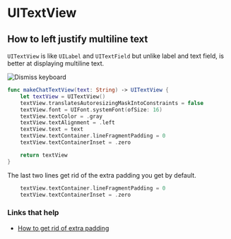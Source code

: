 # UITextView

## How to left justify multiline text

`UITextView` is like `UILabel` and `UITextField` but unlike label and text field, is better at displaying multiline text.

![Dismiss keyboard](https://github.com/jrasmusson/ios-starter-kit/blob/master/basics/UITextField/images/dismissing-keyboard.gif)

```swift
func makeChatTextView(text: String) -> UITextView {
    let textView = UITextView()
    textView.translatesAutoresizingMaskIntoConstraints = false
    textView.font = UIFont.systemFont(ofSize: 16)
    textView.textColor = .gray
    textView.textAlignment = .left
    textView.text = text
    textView.textContainer.lineFragmentPadding = 0
    textView.textContainerInset = .zero

    return textView
}
```

The last two lines get rid of the extra padding you get by default.

```swift
    textView.textContainer.lineFragmentPadding = 0
    textView.textContainerInset = .zero
```

### Links that help
* [How to get rid of extra padding](https://medium.com/@lawrey/swift-4-align-textview-with-uilabel-66dbc97c91c9)
